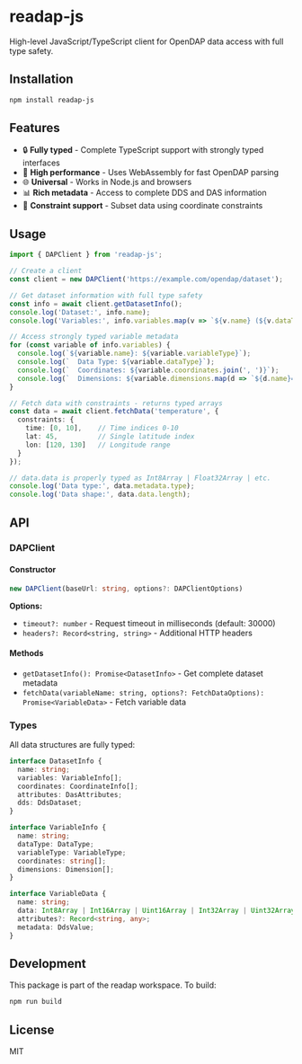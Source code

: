 # readap-js

High-level JavaScript/TypeScript client for OpenDAP data access with full type safety.

## Installation

```bash
npm install readap-js
```

## Features

- 🔒 **Fully typed** - Complete TypeScript support with strongly typed interfaces
- 🚀 **High performance** - Uses WebAssembly for fast OpenDAP parsing
- 🌐 **Universal** - Works in Node.js and browsers
- 📊 **Rich metadata** - Access to complete DDS and DAS information
- 🎯 **Constraint support** - Subset data using coordinate constraints

## Usage

```typescript
import { DAPClient } from 'readap-js';

// Create a client
const client = new DAPClient('https://example.com/opendap/dataset');

// Get dataset information with full type safety
const info = await client.getDatasetInfo();
console.log('Dataset:', info.name);
console.log('Variables:', info.variables.map(v => `${v.name} (${v.dataType})`));

// Access strongly typed variable metadata
for (const variable of info.variables) {
  console.log(`${variable.name}: ${variable.variableType}`);
  console.log(`  Data Type: ${variable.dataType}`);
  console.log(`  Coordinates: ${variable.coordinates.join(', ')}`);
  console.log(`  Dimensions: ${variable.dimensions.map(d => `${d.name}=${d.size}`).join(', ')}`);
}

// Fetch data with constraints - returns typed arrays
const data = await client.fetchData('temperature', {
  constraints: {
    time: [0, 10],    // Time indices 0-10
    lat: 45,          // Single latitude index  
    lon: [120, 130]   // Longitude range
  }
});

// data.data is properly typed as Int8Array | Float32Array | etc.
console.log('Data type:', data.metadata.type);
console.log('Data shape:', data.data.length);
```

## API

### DAPClient

#### Constructor

```typescript
new DAPClient(baseUrl: string, options?: DAPClientOptions)
```

**Options:**
- `timeout?: number` - Request timeout in milliseconds (default: 30000)
- `headers?: Record<string, string>` - Additional HTTP headers

#### Methods

- `getDatasetInfo(): Promise<DatasetInfo>` - Get complete dataset metadata
- `fetchData(variableName: string, options?: FetchDataOptions): Promise<VariableData>` - Fetch variable data

### Types

All data structures are fully typed:

```typescript
interface DatasetInfo {
  name: string;
  variables: VariableInfo[];
  coordinates: CoordinateInfo[];
  attributes: DasAttributes;
  dds: DdsDataset;
}

interface VariableInfo {
  name: string;
  dataType: DataType;
  variableType: VariableType;
  coordinates: string[];
  dimensions: Dimension[];
}

interface VariableData {
  name: string;
  data: Int8Array | Int16Array | Uint16Array | Int32Array | Uint32Array | Float32Array | Float64Array | string[];
  attributes?: Record<string, any>;
  metadata: DdsValue;
}
```

## Development

This package is part of the readap workspace. To build:

```bash
npm run build
```

## License

MIT